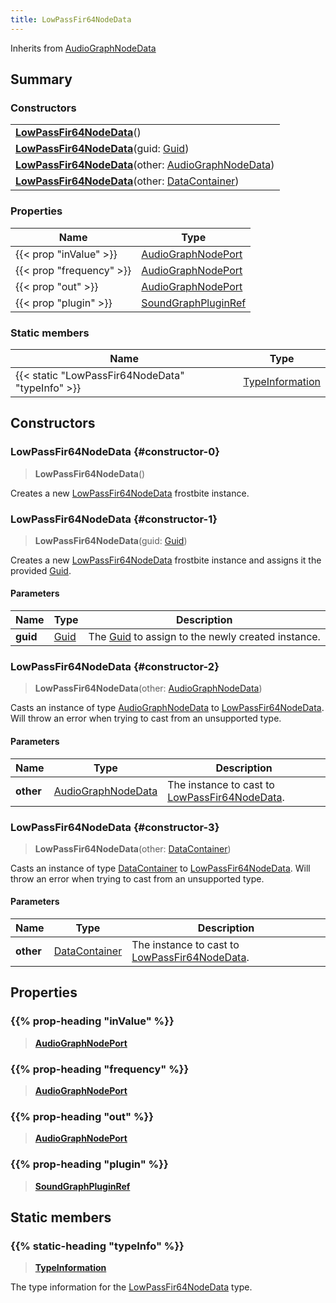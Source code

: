 ```yaml
---
title: LowPassFir64NodeData
---
```


Inherits from [AudioGraphNodeData](/vext/ref/fb/audiographnodedata)

## Summary

### Constructors

|  |
| --- |
| **[LowPassFir64NodeData](#constructor-0)**() |
| **[LowPassFir64NodeData](#constructor-1)**(guid: [Guid](/vext/ref/shared/type/guid)) |
| **[LowPassFir64NodeData](#constructor-2)**(other: [AudioGraphNodeData](/vext/ref/fb/audiographnodedata)) |
| **[LowPassFir64NodeData](#constructor-3)**(other: [DataContainer](/vext/ref/shared/type/datacontainer)) |

### Properties

| Name | Type |
| ---- | ---- |
| {{< prop "inValue" >}} | [AudioGraphNodePort](/vext/ref/fb/audiographnodeport) |
| {{< prop "frequency" >}} | [AudioGraphNodePort](/vext/ref/fb/audiographnodeport) |
| {{< prop "out" >}} | [AudioGraphNodePort](/vext/ref/fb/audiographnodeport) |
| {{< prop "plugin" >}} | [SoundGraphPluginRef](/vext/ref/fb/soundgraphpluginref) |

### Static members

| Name | Type |
| ---- | ---- |
| {{< static "LowPassFir64NodeData" "typeInfo" >}} | [TypeInformation](/vext/ref/shared/type/typeinformation) |

## Constructors

### LowPassFir64NodeData {#constructor-0}

> **LowPassFir64NodeData**()

Creates a new [LowPassFir64NodeData](/vext/ref/fb/lowpassfir64nodedata) frostbite instance.

### LowPassFir64NodeData {#constructor-1}

> **LowPassFir64NodeData**(guid: [Guid](/vext/ref/shared/type/guid))

Creates a new [LowPassFir64NodeData](/vext/ref/fb/lowpassfir64nodedata) frostbite instance and assigns it the provided [Guid](/vext/ref/shared/type/guid).

#### Parameters

| Name | Type | Description |
| ---- | ---- | ----------- |
| **guid** | [Guid](/vext/ref/shared/type/guid) | The [Guid](/vext/ref/shared/type/guid) to assign to the newly created instance. |

### LowPassFir64NodeData {#constructor-2}

> **LowPassFir64NodeData**(other: [AudioGraphNodeData](/vext/ref/fb/audiographnodedata))

Casts an instance of type [AudioGraphNodeData](/vext/ref/fb/audiographnodedata) to [LowPassFir64NodeData](/vext/ref/fb/lowpassfir64nodedata). Will throw an error when trying to cast from an unsupported type.

#### Parameters

| Name | Type | Description |
| ---- | ---- | ----------- |
| **other** | [AudioGraphNodeData](/vext/ref/fb/audiographnodedata) | The instance to cast to [LowPassFir64NodeData](/vext/ref/fb/lowpassfir64nodedata). |

### LowPassFir64NodeData {#constructor-3}

> **LowPassFir64NodeData**(other: [DataContainer](/vext/ref/shared/type/datacontainer))

Casts an instance of type [DataContainer](/vext/ref/shared/type/datacontainer) to [LowPassFir64NodeData](/vext/ref/fb/lowpassfir64nodedata). Will throw an error when trying to cast from an unsupported type.

#### Parameters

| Name | Type | Description |
| ---- | ---- | ----------- |
| **other** | [DataContainer](/vext/ref/shared/type/datacontainer) | The instance to cast to [LowPassFir64NodeData](/vext/ref/fb/lowpassfir64nodedata). |

## Properties

### {{% prop-heading "inValue" %}}

> **[AudioGraphNodePort](/vext/ref/fb/audiographnodeport)**

### {{% prop-heading "frequency" %}}

> **[AudioGraphNodePort](/vext/ref/fb/audiographnodeport)**

### {{% prop-heading "out" %}}

> **[AudioGraphNodePort](/vext/ref/fb/audiographnodeport)**

### {{% prop-heading "plugin" %}}

> **[SoundGraphPluginRef](/vext/ref/fb/soundgraphpluginref)**

## Static members

### {{% static-heading "typeInfo" %}}

> **[TypeInformation](/vext/ref/shared/type/typeinformation)**

The type information for the [LowPassFir64NodeData](/vext/ref/fb/lowpassfir64nodedata) type.

